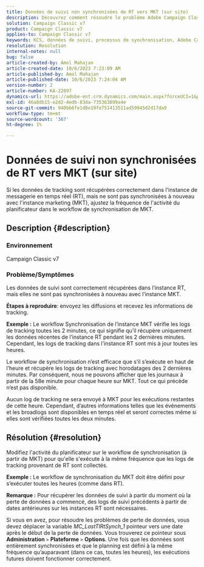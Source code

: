 ```yaml
---
title: Données de suivi non synchronisées de RT vers MKT (sur site)
description: Découvrez comment résoudre le problème Adobe Campaign Classic de synchronisation des données de suivi de RT vers MKT (sur site).
solution: Campaign Classic v7
product: Campaign Classic v7
applies-to: Campaign Classic v7
keywords: KCS, données de suivi, processus de synchronisation, Adobe Campaign Classic v7, RT, MKT
resolution: Resolution
internal-notes: null
bug: false
article-created-by: Amol Mahajan
article-created-date: 10/6/2023 7:23:09 AM
article-published-by: Amol Mahajan
article-published-date: 10/6/2023 7:24:04 AM
version-number: 2
article-number: KA-22897
dynamics-url: https://adobe-ent.crm.dynamics.com/main.aspx?forceUCI=1&pagetype=entityrecord&etn=knowledgearticle&id=bd79232d-1964-ee11-be6e-6045bd006ce9
exl-id: 46a8db15-e2d2-4edb-83da-735363099a4e
source-git-commit: 940bb6fe1d8e19fe751413511ad59945d2d17da9
workflow-type: tm+mt
source-wordcount: '367'
ht-degree: 1%

---
```


# Données de suivi non synchronisées de RT vers MKT (sur site)


Si les données de tracking sont récupérées correctement dans l&#39;instance de messagerie en temps réel (RT), mais ne sont pas synchronisées à nouveau avec l&#39;instance marketing (MKT), ajustez la fréquence de l&#39;activité du planificateur dans le workflow de synchronisation de MKT.

## Description {#description}


### Environnement

Campaign Classic v7



### Problème/Symptômes

Les données de suivi sont correctement récupérées dans l’instance RT, mais elles ne sont pas synchronisées à nouveau avec l’instance MKT.



<b>Étapes à reproduire</b>: envoyez les diffusions et recevez les informations de tracking.



<b>Exemple :</b> Le workflow Synchronisation de l’instance MKT vérifie les logs de tracking toutes les 2 minutes, ce qui signifie qu’il récupère uniquement les données récentes de l’instance RT pendant les 2 dernières minutes. Cependant, les logs de tracking dans l&#39;instance RT sont mis à jour toutes les heures.

Le workflow de synchronisation n’est efficace que s’il s’exécute en haut de l’heure et récupère les logs de tracking avec horodatages des 2 dernières minutes. Par conséquent, nous ne pouvons afficher que les journaux à partir de la 58e minute pour chaque heure sur MKT. Tout ce qui précède n’est pas disponible.

Aucun log de tracking ne sera envoyé à MKT pour les exécutions restantes de cette heure. Cependant, d’autres informations telles que les événements et les broadlogs sont disponibles en temps réel et seront correctes même si elles sont vérifiées toutes les deux minutes.


## Résolution {#resolution}


Modifiez l&#39;activité du planificateur sur le workflow de synchronisation (à partir de MKT) pour qu&#39;elle s&#39;exécute à la même fréquence que les logs de tracking provenant de RT sont collectés.

<b>Exemple :</b> Le workflow de synchronisation du MKT doit être défini pour s’exécuter toutes les heures (comme dans RT).

<b>Remarque :</b> Pour récupérer les données de suivi à partir du moment où la perte de données a commencé, des logs de suivi précédents à partir de dates antérieures sur les instances RT sont nécessaires.

Si vous en avez, pour résoudre les problèmes de perte de données, vous devez déplacer la variable *MC_LastTlRtSynch_1* pointeur vers une date après le début de la perte de données. Vous trouverez ce pointeur sous <b>Administration</b> `>`  <b>Plateforme</b> `>`  <b>Options</b>. Une fois que les données sont entièrement synchronisées et que le planning est défini à la même fréquence qu’auparavant (dans ce cas, toutes les heures), les exécutions futures doivent fonctionner correctement.
